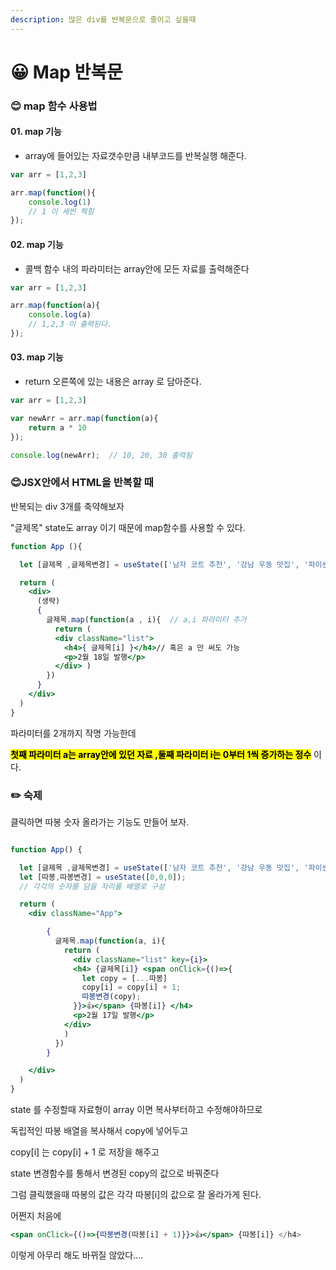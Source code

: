 ```yaml
---
description: 많은 div를 반복문으로 줄이고 싶을때
---
```


# 😀 Map 반복문



### 😊 map 함수 사용법



#### 01. map 기능

* array에 들어있는 자료갯수만큼 내부코드를 반복실행 해준다.

```jsx
var arr = [1,2,3]

arr.map(function(){
    console.log(1)
    // 1 이 세번 찍힘
});
```



#### 02. map 기능

* 콜백 함수 내의 파라미터는 array안에 모든 자료를 출력해준다

```jsx
var arr = [1,2,3]

arr.map(function(a){
    console.log(a)
    // 1,2,3 이 출력된다.
});
```



#### 03. map 기능

* return 오른쪽에 있는 내용은 array 로 담아준다.

```jsx
var arr = [1,2,3]

var newArr = arr.map(function(a){
    return a * 10
});

console.log(newArr);  // 10, 20, 30 출력됨
```





### 😊JSX안에서 HTML을 반복할 때



반복되는 div 3개를 축약해보자

"글제목" state도 array 이기 때문에 map함수를 사용할 수 있다.

```jsx
function App (){

  let [글제목 ,글제목변경] = useState(['남자 코트 추천', '강남 우동 맛집', '파이썬 독학']);

  return (
    <div>
      (생략)
      { 
        글제목.map(function(a , i){  // a,i 파라미터 추가
          return (
          <div className="list">
            <h4>{ 글제목[i] }</h4>// 혹은 a 만 써도 가능
            <p>2월 18일 발행</p>
          </div> )
        }) 
      }
    </div>
  )
}
```

&#x20;파라미터를 2개까지 작명 가능한데&#x20;

<mark style="background-color:yellow;">**첫째 파라미터 a는 array안에 있던 자료 ,둘째 파라미터 i는 0부터 1씩 증가하는 정수**</mark> 이다.



### ✏️ 숙제

클릭하면 따봉 숫자 올라가는 기능도 만들어 보자.



```jsx

function App() {

  let [글제목 ,글제목변경] = useState(['남자 코트 추천', '강남 우동 맛집', '파이썬 독학']);
  let [따봉,따봉변경] = useState([0,0,0]); 
  // 각각의 숫자를 담을 자리를 배열로 구성

  return (
    <div className="App">

        {
          글제목.map(function(a, i){
            return (
              <div className="list" key={i}>
              <h4> {글제목[i]} <span onClick={()=>{ 
                let copy = [...따봉]
                copy[i] = copy[i] + 1;
                따봉변경(copy);
              }}>👍</span> {따봉[i]} </h4>
              <p>2월 17일 발행</p>
            </div>
            )
          })
        }

    </div>
  )
}

```

state 를 수정할때 자료형이 array 이면 복사부터하고 수정해야하므로

독립적인 따봉 배열을 복사해서 copy에 넣어두고

copy\[i] 는 copy\[i] + 1 로 저장을 해주고

state 변경함수를 통해서 변경된 copy의 값으로 바꿔준다



그럼 클릭했을때 따봉의 값은 각각 따봉\[i]의 값으로 잘 올라가게 된다.





어쩐지 처음에&#x20;

```jsx
<span onClick={()=>{따봉변경(따봉[i] + 1)}}>👍</span> {따봉[i]} </h4>
```

이렇게 아무리 해도 바뀌질 않았다....
